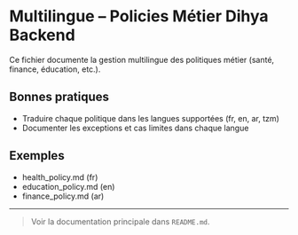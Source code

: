 # Multilingue – Policies Métier Dihya Backend

Ce fichier documente la gestion multilingue des politiques métier (santé, finance, éducation, etc.).

## Bonnes pratiques
- Traduire chaque politique dans les langues supportées (fr, en, ar, tzm)
- Documenter les exceptions et cas limites dans chaque langue

## Exemples
- health_policy.md (fr)
- education_policy.md (en)
- finance_policy.md (ar)

---

> Voir la documentation principale dans `README.md`.

